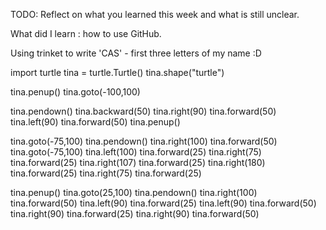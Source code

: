 TODO: Reflect on what you learned this week and what is still unclear.

What did I learn : how to use GitHub. 

Using trinket to write 'CAS' - first three letters of my name :D

import turtle
tina = turtle.Turtle()
tina.shape("turtle")

tina.penup()
tina.goto(-100,100)

tina.pendown()
tina.backward(50)
tina.right(90)
tina.forward(50)
tina.left(90)
tina.forward(50)
tina.penup()

tina.goto(-75,100)
tina.pendown()
tina.right(100)
tina.forward(50)
tina.goto(-75,100)
tina.left(100)
tina.forward(25)
tina.right(75)
tina.forward(25)
tina.right(107)
tina.forward(25)
tina.right(180)
tina.forward(25)
tina.right(75)
tina.forward(25)

tina.penup()
tina.goto(25,100)
tina.pendown()
tina.right(100)
tina.forward(50)
tina.left(90)
tina.forward(25)
tina.left(90)
tina.forward(50)
tina.right(90)
tina.forward(25)
tina.right(90)
tina.forward(50)
